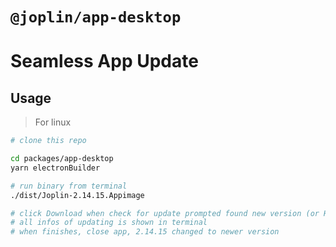 # `@joplin/app-desktop`

# Seamless App Update 

## Usage
> For linux
```bash
# clone this repo 

cd packages/app-desktop 
yarn electronBuilder

# run binary from terminal
./dist/Joplin-2.14.15.Appimage  

# click Download when check for update prompted found new version (or Help > Check for updates...)
# all infos of updating is shown in terminal
# when finishes, close app, 2.14.15 changed to newer version
```
